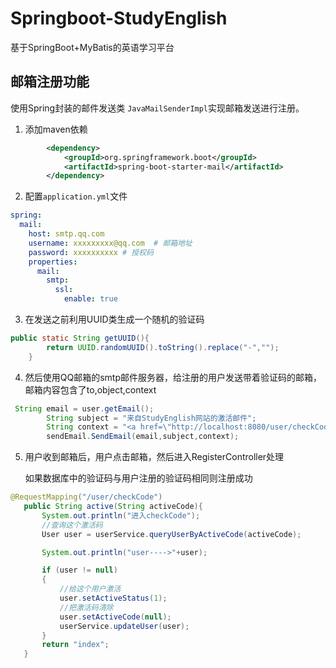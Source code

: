 # Springboot-StudyEnglish
基于SpringBoot+MyBatis的英语学习平台


## 邮箱注册功能
使用Spring封装的邮件发送类 `JavaMailSenderImpl`实现邮箱发送进行注册。

1. 添加maven依赖
```xml
        <dependency>
            <groupId>org.springframework.boot</groupId>
            <artifactId>spring-boot-starter-mail</artifactId>
        </dependency>
```

2. 配置`application.yml`文件
```yml
spring:
  mail:
    host: smtp.qq.com
    username: xxxxxxxxx@qq.com  # 邮箱地址
    password: xxxxxxxxxx # 授权码
    properties:
      mail:
        smtp:
          ssl:
            enable: true

```
3. 在发送之前利用UUID类生成一个随机的验证码
```java
public static String getUUID(){
        return UUID.randomUUID().toString().replace("-","");
    }

```
4. 然后使用QQ邮箱的smtp邮件服务器，给注册的用户发送带着验证码的邮箱，邮箱内容包含了to,object,context
```java
 String email = user.getEmail();
        String subject = "来自StudyEnglish网站的激活邮件";
        String context = "<a href=\"http://localhost:8080/user/checkCode?activeCode="+activeCode+"\">激活请点击:"+activeCode+"</a>";
        sendEmail.SendEmail(email,subject,context);
```

5. 用户收到邮箱后，用户点击邮箱，然后进入RegisterController处理

     如果数据库中的验证码与用户注册的验证码相同则注册成功
        
 ```java
@RequestMapping("/user/checkCode")
    public String active(String activeCode){
        System.out.println("进入checkCode");
        //查询这个激活码
        User user = userService.queryUserByActiveCode(activeCode);

        System.out.println("user---->"+user);

        if (user != null)
        {
            //给这个用户激活
            user.setActiveStatus(1);
            //把激活码清除
            user.setActiveCode(null);
            userService.updateUser(user);
        }
        return "index";
    }
```
